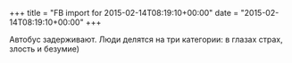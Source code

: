 +++
title = "FB import for 2015-02-14T08:19:10+00:00"
date = "2015-02-14T08:19:10+00:00"
+++

Автобус задерживают. Люди делятся на три категории: в глазах страх, злость и безумие)



